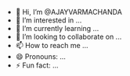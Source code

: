 - 👋 Hi, I’m @AJAYVARMACHANDA
- 👀 I’m interested in ...
- 🌱 I’m currently learning ...
- 💞️ I’m looking to collaborate on ...
- 📫 How to reach me ...
- 😄 Pronouns: ...
- ⚡ Fun fact: ...

<!---
AJAYVARMACHANDA/AJAYVARMACHANDA is a ✨ special ✨ repository because its `README.md` (this file) appears on your GitHub profile.
You can click the Preview link to take a look at your changes.
--->
